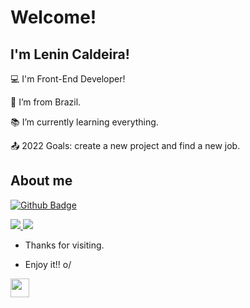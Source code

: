 # Welcome!

 

## I'm Lenin Caldeira!

 

:computer: I'm Front-End Developer!

:house_with_garden: I’m from Brazil.

:books: I’m currently learning everything.

:outbox_tray: 2022 Goals: create a new project and find a new job.

 

## About me

[![Github Badge](https://img.shields.io/badge/-Github-000?style=flat-square&logo=Github&logoColor=white&link=https://github.com/lenincaldeira)](https://github.com/lenincaldeira)

 <a href="https://www.linkedin.com/in/lenin-caldeira/">
    <img src="https://img.shields.io/badge/linkedin-%230077B5.svg?&style=for-the-badge&logo=linkedin&logoColor=white" />
  </a>
  
 <a href="https://www.instagram.com/lenincaldeira/">
    <img src="https://img.shields.io/badge/instagram-%23E4405F.svg?&style=for-the-badge&logo=instagram&logoColor=white" />
  </a>



- Thanks for visiting.

- Enjoy it!! o/

<img src=https://github.com/TheDudeThatCode/TheDudeThatCode/blob/master/Assets/Earth.gif width="30">

